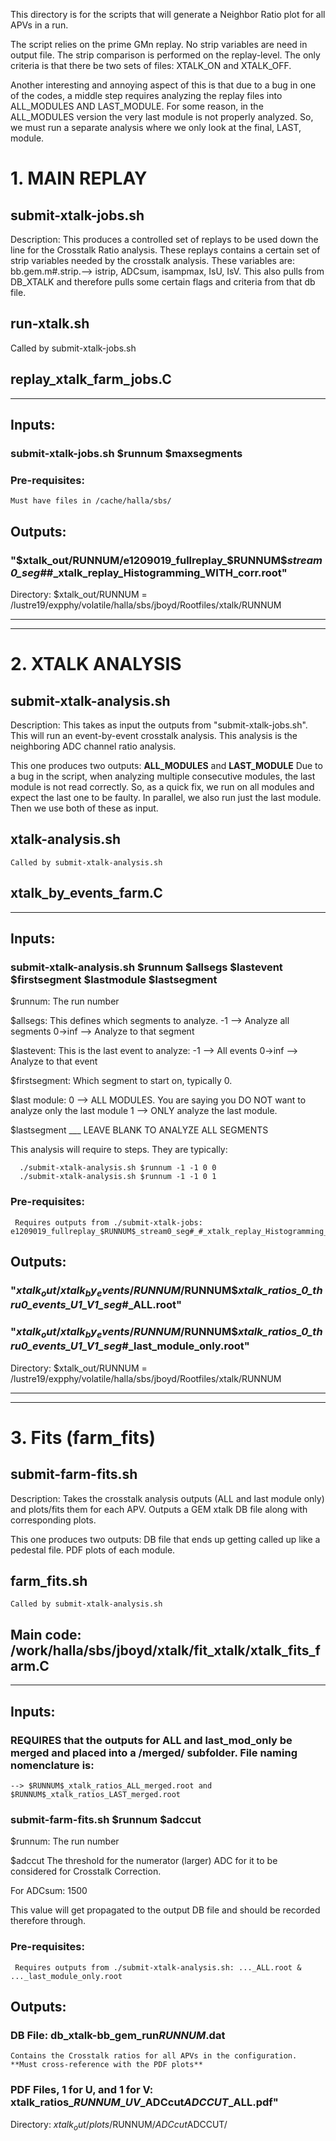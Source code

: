 This directory is for the scripts that will generate a Neighbor Ratio plot for all APVs in a run.

The script relies on the prime GMn replay. No strip variables are need in output file. The strip comparison is performed on the replay-level.
The only criteria is that there be two sets of files: XTALK_ON and XTALK_OFF.

Another interesting and annoying aspect of this is that due to a bug in one of the codes, a middle step requires analyzing the replay files into ALL_MODULES AND LAST_MODULE. For some reason, in the ALL_MODULES version the very last module is not properly analyzed. So, we must run a separate analysis where we only look at the final, LAST, module.

# 1. MAIN REPLAY

  ## submit-xtalk-jobs.sh

  Description: This produces a controlled set of replays to be used down the line for the Crosstalk Ratio analysis. These replays contains a certain set of strip variables needed by the crosstalk analysis. 
  These variables are: bb.gem.m#.strip.--> istrip, ADCsum, isampmax, IsU, IsV.
  This also pulls from DB_XTALK and therefore pulls some certain flags and criteria from that db file.

  ## run-xtalk.sh

   Called by submit-xtalk-jobs.sh
   
  ## replay_xtalk_farm_jobs.C
   
  -------------------------------------------------------------------
  ## Inputs:
  
  ### submit-xtalk-jobs.sh $runnum $maxsegments
  
  ### Pre-requisites:
  
    Must have files in /cache/halla/sbs/ 

  ## Outputs:
  
  ### "$xtalk_out/RUNNUM/e1209019_fullreplay_$RUNNUM$_stream0_seg#_#_xtalk_replay_Histogramming_WITH_corr.root"
  
  Directory:  $xtalk_out/RUNNUM = /lustre19/expphy/volatile/halla/sbs/jboyd/Rootfiles/xtalk/RUNNUM

--------------------------------------------------------------------------------------------------------------------------------------
--------------------------------------------------------------------------------------------------------------------------------------
   
# 2. XTALK ANALYSIS

  ## submit-xtalk-analysis.sh
  
  Description: This takes as input the outputs from "submit-xtalk-jobs.sh". This will run an event-by-event crosstalk analysis. This analysis is the neighboring ADC channel ratio analysis.
  
  This one produces two outputs: **ALL_MODULES** and **LAST_MODULE**
  Due to a bug in the script, when analyzing multiple consecutive modules, the last module is not read correctly. So, as a quick fix, we run on all modules and expect the last one to be faulty. In parallel, we also run just the last module. Then we use both of these as input. 
  
  ## xtalk-analysis.sh
    Called by submit-xtalk-analysis.sh  
    
  ## xtalk_by_events_farm.C
  
 -------------------------------------------------------------------
 
  ## Inputs:
  
  ### submit-xtalk-analysis.sh $runnum $allsegs $lastevent  $firstsegment $lastmodule $lastsegment
  
  $runnum: The run number
  
  $allsegs: This defines which segments to analyze. 
    -1 --> Analyze all segments
    0->inf --> Analyze to that segment
   
  $lastevent: This is the last event to analyze:
    -1 --> All events
    0->inf --> Analyze to that event
    
  $firstsegment: Which segment to start on, typically 0.
  
  $last module:
    0 --> ALL MODULES. You are saying you DO NOT want to analyze only the last module
    1 --> ONLY analyze the last module.
    
  $lastsegment
    ___ LEAVE BLANK TO ANALYZE ALL SEGMENTS
    
  This analysis will require to steps. They are typically:
  
      ./submit-xtalk-analysis.sh $runnum -1 -1 0 0
      ./submit-xtalk-analysis.sh $runnum -1 -1 0 1
      
  
  ### Pre-requisites:
  
     Requires outputs from ./submit-xtalk-jobs: e1209019_fullreplay_$RUNNUM$_stream0_seg#_#_xtalk_replay_Histogramming_WITH_corr.root
     
  ## Outputs:
  
  ### "$xtalk_out/xtalk_by_events/RUNNUM/$RUNNUM$_xtalk_ratios_0_thru0_events_U1_V1_seg_#_ALL.root"
  ### "$xtalk_out/xtalk_by_events/RUNNUM/$RUNNUM$_xtalk_ratios_0_thru0_events_U1_V1_seg_#_last_module_only.root"
  
  Directory:  $xtalk_out/RUNNUM = /lustre19/expphy/volatile/halla/sbs/jboyd/Rootfiles/xtalk/RUNNUM
  
  --------------------------------------------------------------------------------------------------------------------------------------
--------------------------------------------------------------------------------------------------------------------------------------
   
# 3. Fits (farm_fits)

  ## submit-farm-fits.sh
  
  Description: Takes the crosstalk analysis outputs (ALL and last module only) and plots/fits them for each APV. Outputs a GEM xtalk DB file along with corresponding plots.
  
  This one produces two outputs: DB file that ends up getting called up like a pedestal file. PDF plots of each module.
  
  ## farm_fits.sh
    Called by submit-xtalk-analysis.sh  
    
  ## Main code: /work/halla/sbs/jboyd/xtalk/fit_xtalk/xtalk_fits_farm.C
  
 -------------------------------------------------------------------
 
  ## Inputs:
  
  ### REQUIRES that the outputs for ALL and last_mod_only be merged and placed into a /merged/ subfolder. File naming nomenclature is:
    --> $RUNNUM$_xtalk_ratios_ALL_merged.root and $RUNNUM$_xtalk_ratios_LAST_merged.root
  
  ### submit-farm-fits.sh $runnum $adccut
  
  $runnum: The run number
  
  $adccut The threshold for the numerator (larger) ADC for it to be considered for Crosstalk Correction.
  
  For ADCsum: 1500 
  
  This value will get propagated to the output DB file and should be recorded therefore through.
      
  ### Pre-requisites:
  
     Requires outputs from ./submit-xtalk-analysis.sh: ..._ALL.root & ..._last_module_only.root
     
  ## Outputs:
  
  ### DB File: db_xtalk-bb_gem_run$RUNNUM$.dat
    Contains the Crosstalk ratios for all APVs in the configuration. 
    **Must cross-reference with the PDF plots**
  ### PDF Files, 1 for U, and 1 for V: xtalk_ratios_$RUNNUM$_$UV$_ADCcut$ADCCUT$_ALL.pdf"
  
  Directory: $xtalk_out/plots/$RUNNUM$/ADCcut$ADCCUT/
  
